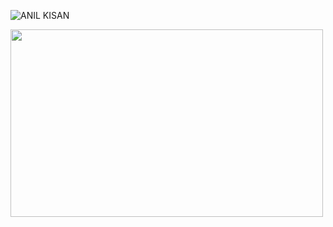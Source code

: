 ![ANIL KISAN](https://github.com/ANILKISAN/file/assets/134995687/7078a0bd-600c-42c4-aa87-8f04b4a9a39b)

<img src="https://github.com/ANILKISAN/file/assets/134995687/7078a0bd-600c-42c4-aa87-8f04b4a9a39b" width="500" height="300">
